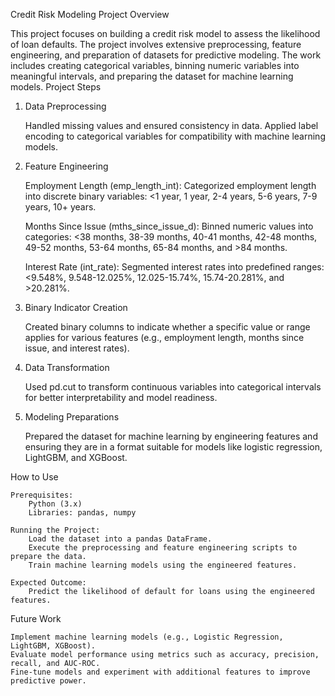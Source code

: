Credit Risk Modeling Project
Overview

This project focuses on building a credit risk model to assess the likelihood of loan defaults. The project involves extensive preprocessing, feature engineering, and preparation of datasets for predictive modeling. The work includes creating categorical variables, binning numeric variables into meaningful intervals, and preparing the dataset for machine learning models.
Project Steps
1. Data Preprocessing

    Handled missing values and ensured consistency in data.
    Applied label encoding to categorical variables for compatibility with machine learning models.

2. Feature Engineering

    Employment Length (emp_length_int):
    Categorized employment length into discrete binary variables:
        <1 year, 1 year, 2-4 years, 5-6 years, 7-9 years, 10+ years.

    Months Since Issue (mths_since_issue_d):
    Binned numeric values into categories:
        <38 months, 38-39 months, 40-41 months, 42-48 months, 49-52 months, 53-64 months, 65-84 months, and >84 months.

    Interest Rate (int_rate):
    Segmented interest rates into predefined ranges:
        <9.548%, 9.548-12.025%, 12.025-15.74%, 15.74-20.281%, and >20.281%.

3. Binary Indicator Creation

    Created binary columns to indicate whether a specific value or range applies for various features (e.g., employment length, months since issue, and interest rates).

4. Data Transformation

    Used pd.cut to transform continuous variables into categorical intervals for better interpretability and model readiness.

5. Modeling Preparations

    Prepared the dataset for machine learning by engineering features and ensuring they are in a format suitable for models like logistic regression, LightGBM, and XGBoost.

How to Use

    Prerequisites:
        Python (3.x)
        Libraries: pandas, numpy

    Running the Project:
        Load the dataset into a pandas DataFrame.
        Execute the preprocessing and feature engineering scripts to prepare the data.
        Train machine learning models using the engineered features.

    Expected Outcome:
        Predict the likelihood of default for loans using the engineered features.

Future Work

    Implement machine learning models (e.g., Logistic Regression, LightGBM, XGBoost).
    Evaluate model performance using metrics such as accuracy, precision, recall, and AUC-ROC.
    Fine-tune models and experiment with additional features to improve predictive power.
